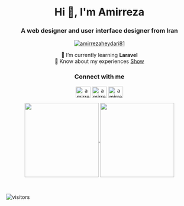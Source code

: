 <h1 align="center">Hi 👋, I'm Amirreza</h1>
<h3 align="center">A web designer and user interface designer from Iran</h3>

<p align="center"> <a href="https://github.com/ryo-ma/github-profile-trophy"><img src="https://github-profile-trophy.vercel.app/?username=amirrezaheydari81&theme=onedark&column=5" alt="amirrezaheydari81" /></a> </p>

<p align="center">
🌱 I’m currently learning <b>Laravel</b></li>
<br/>
📄 Know about my experiences <a href="https://clarotm.ir/resume.pdf](https://clarotm.ir/resume.pdf">Show</a>
</p>

<h3 align="center">Connect with me</h3>
<p align="center">
<a href="https://dev.to/amirrezaheydari" target="blank"><img align="center" src="https://raw.githubusercontent.com/rahuldkjain/github-profile-readme-generator/master/src/images/icons/Social/devto.svg" alt="amirrezaheydari" height="30" width="40" /></a>
<a href="https://linkedin.com/in/amirreza-heydari" target="blank"><img align="center" src="https://raw.githubusercontent.com/rahuldkjain/github-profile-readme-generator/master/src/images/icons/Social/linked-in-alt.svg" alt="amirreza-heydari" height="30" width="40" /></a>
<a href="https://instagram.com/amirrezaheydariinsta" target="blank"><img align="center" src="https://raw.githubusercontent.com/rahuldkjain/github-profile-readme-generator/master/src/images/icons/Social/instagram.svg" alt="amirrezaheydariinsta" height="30" width="40" /></a>
</p>

<p align="center">
  <a href="https://github.com/anuraghazra/github-readme-stats">
  <img height=200 align="center" src="https://github-readme-stats.vercel.app/api?username=Amirrezaheydari81&theme=dark" />
</a>
<a href="https://github.com/anuraghazra/convoychat">
  <img height=200 align="center" src="https://github-readme-stats.vercel.app/api/top-langs?username=Amirrezaheydari81&layout=compact&langs_count=8&card_width=320&theme=dark" />
</a>
</p>

<br/>

![visitors](https://visitor-badge.laobi.icu/badge?page_id=amirrezaheydari81.amirrezaheydari81) 

<!---
### 🔶Certificate

- **Google Analytics for Beginners** [Visti](https://analytics.google.com/analytics/academy/certificate/X7fKwZ_VTP-8V_-mlmCGYw)

- **Introduction to Data Studio** [Visti](https://analytics.google.com/analytics/academy/certificate/UsNMZbPHRPyKzoL4f0ZHLA)

- **Google Tag Manager Fundamentals** [Visti](https://analytics.google.com/analytics/academy/certificate/k5yUuE6qTmqnW9VqQKmz-Q)

- **Advanced Google Analytics** [Visti](https://analytics.google.com/analytics/academy/certificate/RSubvhFnTMaC8zhJXqqoKA)

- **Google Analytics for Power Users** [Visit](https://analytics.google.com/analytics/academy/certificate/qDdHPKoiTQuGqoGDw3zkUg)

- **Getting Started With Google Analytics 360** [Visti](https://analytics.google.com/analytics/academy/certificate/pzRCRhdxQ3GOl_kk_UxB8A)
-->



